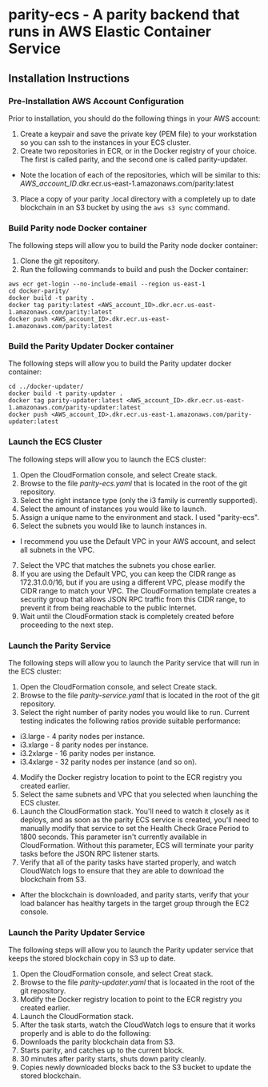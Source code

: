 # parity-ecs - A parity backend that runs in AWS Elastic Container Service

## Installation Instructions

### Pre-Installation AWS Account Configuration
Prior to installation, you should do the following things in your AWS account:
1. Create a keypair and save the private key (PEM file) to your workstation so you can ssh to the instances in your ECS cluster.
2. Create two repositories in ECR, or in the Docker registry of your choice.  The first is called parity, and the second one is called parity-updater.
  * Note the location of each of the repositories, which will be similar to this: *AWS_account_ID*.dkr.ecr.us-east-1.amazonaws.com/parity:latest
3. Place a copy of your parity .local directory with a completely up to date blockchain in an S3 bucket by using the ```aws s3 sync``` command.

### Build Parity node Docker container
The following steps will allow you to build the Parity node docker container:
1. Clone the git repository.
2. Run the following commands to build and push the Docker container:
```
aws ecr get-login --no-include-email --region us-east-1
cd docker-parity/
docker build -t parity .
docker tag parity:latest <AWS_account_ID>.dkr.ecr.us-east-1.amazonaws.com/parity:latest
docker push <AWS_account_ID>.dkr.ecr.us-east-1.amazonaws.com/parity:latest
```

### Build the Parity Updater Docker container
The following steps will allow you to build the Parity updater docker container:
```
cd ../docker-updater/
docker build -t parity-updater .
docker tag parity-updater:latest <AWS_account_ID>.dkr.ecr.us-east-1.amazonaws.com/parity-updater:latest
docker push <AWS_account_ID>.dkr.ecr.us-east-1.amazonaws.com/parity-updater:latest
```

### Launch the ECS Cluster
The following steps will allow you to launch the ECS cluster:
1. Open the CloudFormation console, and select Create stack.
2. Browse to the file *parity-ecs.yaml* that is located in the root of the git repository.
3. Select the right instance type (only the i3 family is currently supported).
4. Select the amount of instances you would like to launch.
5. Assign a unique name to the environment and stack.  I used "parity-ecs".
6. Select the subnets you would like to launch instances in.
  * I recommend you use the Default VPC in your AWS account, and select all subnets in the VPC.
7. Select the VPC that matches the subnets you chose earlier.
8. If you are using the Default VPC, you can keep the CIDR range as 172.31.0.0/16, but if you are using a different VPC, please modify the CIDR range to match your VPC.  The CloudFormation template creates a security group that allows JSON RPC traffic from this CIDR range, to prevent it from being reachable to the public Internet.
8. Wait until the CloudFormation stack is completely created before proceeding to the next step.

### Launch the Parity Service
The following steps will allow you to launch the Parity service that will run in the ECS cluster:
1. Open the CloudFormation console, and select Create stack.
2. Browse to the file *parity-service.yaml* that is located in the root of the git repository.
3. Select the right number of parity nodes you would like to run.  Current testing indicates the following ratios provide suitable performance:
  * i3.large - 4 parity nodes per instance.
  * i3.xlarge - 8 parity nodes per instance.
  * i3.2xlarge - 16 parity nodes per instance.
  * i3.4xlarge - 32 parity nodes per instance (and so on).
4. Modify the Docker registry location to point to the ECR registry you created earlier.
5. Select the same subnets and VPC that you selected when launching the ECS cluster.
6. Launch the CloudFormation stack.  You'll need to watch it closely as it deploys, and as soon as the parity ECS service is created, you'll need to manually modify that service to set the Health Check Grace Period to 1800 seconds.  This parameter isn't currently available in CloudFormation.  Without this parameter, ECS will terminate your parity tasks before the JSON RPC listener starts.
7. Verify that all of the parity tasks have started properly, and watch CloudWatch logs to ensure that they are able to download the blockchain from S3.
  * After the blockchain is downloaded, and parity starts, verify that your load balancer has healthy targets in the target group through the EC2 console.

### Launch the Parity Updater Service
The following steps will allow you to launch the Parity updater service that keeps the stored blockchain copy in S3 up to date.
1. Open the CloudFormation console, and select Creat stack.
2. Browse to the file *parity-updater.yaml* that is locaated in the root of the git repository.
3. Modify the Docker registry location to point to the ECR registry you created earlier.
4. Launch the CloudFormation stack.
5. After the task starts, watch the CloudWatch logs to ensure that it works properly and is able to do the following:
  1. Downloads the parity blockchain data from S3.
  2. Starts parity, and catches up to the current block.
  3. 30 minutes after parity starts, shuts down parity cleanly.
  4. Copies newly downloaded blocks back to the S3 bucket to update the stored blockchain.
